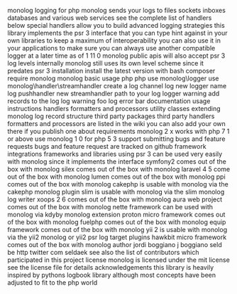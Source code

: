 monolog logging for php monolog sends your logs to files sockets inboxes databases and various web services see the complete list of handlers below special handlers allow you to build advanced logging strategies this library implements the psr 3 interface that you can type hint against in your own libraries to keep a maximum of interoperability you can also use it in your applications to make sure you can always use another compatible logger at a later time as of 1 11 0 monolog public apis will also accept psr 3 log levels internally monolog still uses its own level scheme since it predates psr 3 installation install the latest version with bash composer require monolog monolog basic usage php php use monolog\logger use monolog\handler\streamhandler create a log channel log new logger name log pushhandler new streamhandler path to your log logger warning add records to the log log warning foo log error bar documentation usage instructions handlers formatters and processors utility classes extending monolog log record structure third party packages third party handlers formatters and processors are listed in the wiki you can also add your own there if you publish one about requirements monolog 2 x works with php 7 1 or above use monolog 1 0 for php 5 3 support submitting bugs and feature requests bugs and feature request are tracked on github framework integrations frameworks and libraries using psr 3 can be used very easily with monolog since it implements the interface symfony2 comes out of the box with monolog silex comes out of the box with monolog laravel 4 5 come out of the box with monolog lumen comes out of the box with monolog ppi comes out of the box with monolog cakephp is usable with monolog via the cakephp monolog plugin slim is usable with monolog via the slim monolog log writer xoops 2 6 comes out of the box with monolog aura web project comes out of the box with monolog nette framework can be used with monolog via kdyby monolog extension proton micro framework comes out of the box with monolog fuelphp comes out of the box with monolog equip framework comes out of the box with monolog yii 2 is usable with monolog via the yii2 monolog or yii2 psr log target plugins hawkbit micro framework comes out of the box with monolog author jordi boggiano j boggiano seld be http twitter com seldaek see also the list of contributors which participated in this project license monolog is licensed under the mit license see the license file for details acknowledgements this library is heavily inspired by pythons logbook library although most concepts have been adjusted to fit to the php world